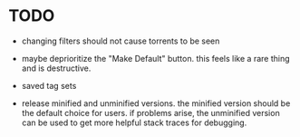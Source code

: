 # TODO

- changing filters should not cause torrents to be seen

- maybe deprioritize the "Make Default" button. this feels like a rare thing and
  is destructive.

- saved tag sets

- release minified and unminified versions. the minified version should be the
  default choice for users. if problems arise, the unminified version can be
  used to get more helpful stack traces for debugging.
